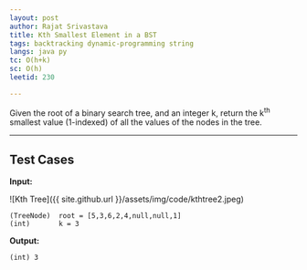 ```yaml
---
layout: post
author: Rajat Srivastava
title: Kth Smallest Element in a BST
tags: backtracking dynamic-programming string
langs: java py
tc: O(h+k)
sc: O(h)
leetid: 230

---
```


Given the root of a binary search tree, and an integer k, return the k<sup>th</sup> smallest value (1-indexed) of all the values of the nodes in the tree.

---
## Test Cases

**Input:**

![Kth Tree]({{ site.github.url }}/assets/img/code/kthtree2.jpeg)

    (TreeNode)  root = [5,3,6,2,4,null,null,1]
    (int)       k = 3

**Output:**

    (int) 3 
